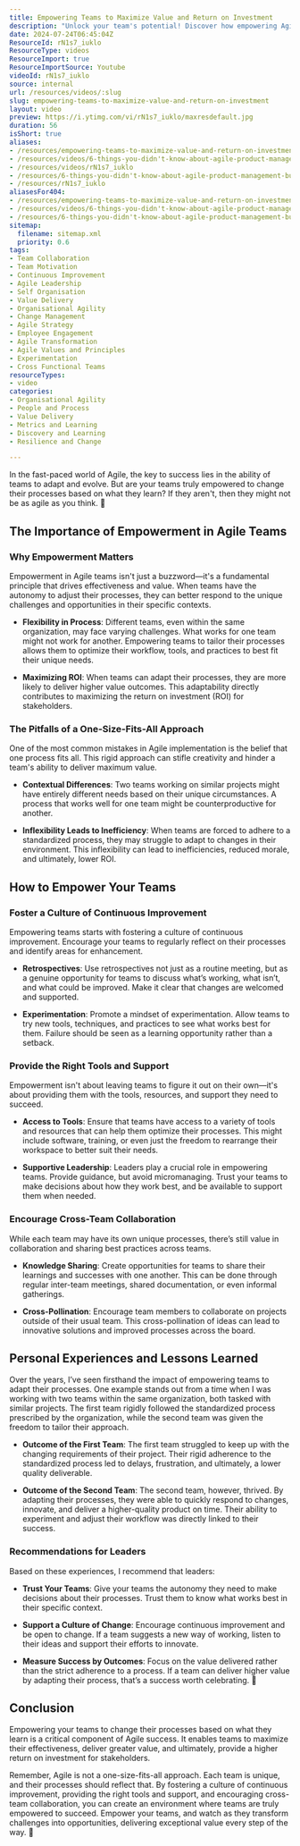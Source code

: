 ```yaml
---
title: Empowering Teams to Maximize Value and Return on Investment
description: "Unlock your team's potential! Discover how empowering Agile teams boosts innovation, adaptability, and ROI in this insightful video. Click to learn more! \U0001F4BC\U0001F4C8"
date: 2024-07-24T06:45:04Z
ResourceId: rN1s7_iuklo
ResourceType: videos
ResourceImport: true
ResourceImportSource: Youtube
videoId: rN1s7_iuklo
source: internal
url: /resources/videos/:slug
slug: empowering-teams-to-maximize-value-and-return-on-investment
layout: video
preview: https://i.ytimg.com/vi/rN1s7_iuklo/maxresdefault.jpg
duration: 56
isShort: true
aliases:
- /resources/empowering-teams-to-maximize-value-and-return-on-investment
- /resources/videos/6-things-you-didn't-know-about-agile-product-management-but-really-should-part-5
- /resources/videos/rN1s7_iuklo
- /resources/6-things-you-didn't-know-about-agile-product-management-but-really-should-part-5
- /resources/rN1s7_iuklo
aliasesFor404:
- /resources/empowering-teams-to-maximize-value-and-return-on-investment
- /resources/videos/6-things-you-didn't-know-about-agile-product-management-but-really-should-part-5
- /resources/6-things-you-didn't-know-about-agile-product-management-but-really-should-part-5
sitemap:
  filename: sitemap.xml
  priority: 0.6
tags:
- Team Collaboration
- Team Motivation
- Continuous Improvement
- Agile Leadership
- Self Organisation
- Value Delivery
- Organisational Agility
- Change Management
- Agile Strategy
- Employee Engagement
- Agile Transformation
- Agile Values and Principles
- Experimentation
- Cross Functional Teams
resourceTypes:
- video
categories:
- Organisational Agility
- People and Process
- Value Delivery
- Metrics and Learning
- Discovery and Learning
- Resilience and Change

---
```

In the fast-paced world of Agile, the key to success lies in the ability of teams to adapt and evolve. But are your teams truly empowered to change their processes based on what they learn? If they aren't, then they might not be as agile as you think. 🚀

## **The Importance of Empowerment in Agile Teams**

### **Why Empowerment Matters**

Empowerment in Agile teams isn't just a buzzword—it's a fundamental principle that drives effectiveness and value. When teams have the autonomy to adjust their processes, they can better respond to the unique challenges and opportunities in their specific contexts.

- **Flexibility in Process**: Different teams, even within the same organization, may face varying challenges. What works for one team might not work for another. Empowering teams to tailor their processes allows them to optimize their workflow, tools, and practices to best fit their unique needs.

- **Maximizing ROI**: When teams can adapt their processes, they are more likely to deliver higher value outcomes. This adaptability directly contributes to maximizing the return on investment (ROI) for stakeholders.

### **The Pitfalls of a One-Size-Fits-All Approach**

One of the most common mistakes in Agile implementation is the belief that one process fits all. This rigid approach can stifle creativity and hinder a team's ability to deliver maximum value.

- **Contextual Differences**: Two teams working on similar projects might have entirely different needs based on their unique circumstances. A process that works well for one team might be counterproductive for another.

- **Inflexibility Leads to Inefficiency**: When teams are forced to adhere to a standardized process, they may struggle to adapt to changes in their environment. This inflexibility can lead to inefficiencies, reduced morale, and ultimately, lower ROI.

## **How to Empower Your Teams**

### **Foster a Culture of Continuous Improvement**

Empowering teams starts with fostering a culture of continuous improvement. Encourage your teams to regularly reflect on their processes and identify areas for enhancement.

- **Retrospectives**: Use retrospectives not just as a routine meeting, but as a genuine opportunity for teams to discuss what’s working, what isn’t, and what could be improved. Make it clear that changes are welcomed and supported.

- **Experimentation**: Promote a mindset of experimentation. Allow teams to try new tools, techniques, and practices to see what works best for them. Failure should be seen as a learning opportunity rather than a setback.

### **Provide the Right Tools and Support**

Empowerment isn't about leaving teams to figure it out on their own—it's about providing them with the tools, resources, and support they need to succeed.

- **Access to Tools**: Ensure that teams have access to a variety of tools and resources that can help them optimize their processes. This might include software, training, or even just the freedom to rearrange their workspace to better suit their needs.

- **Supportive Leadership**: Leaders play a crucial role in empowering teams. Provide guidance, but avoid micromanaging. Trust your teams to make decisions about how they work best, and be available to support them when needed.

### **Encourage Cross-Team Collaboration**

While each team may have its own unique processes, there’s still value in collaboration and sharing best practices across teams.

- **Knowledge Sharing**: Create opportunities for teams to share their learnings and successes with one another. This can be done through regular inter-team meetings, shared documentation, or even informal gatherings.

- **Cross-Pollination**: Encourage team members to collaborate on projects outside of their usual team. This cross-pollination of ideas can lead to innovative solutions and improved processes across the board.

## **Personal Experiences and Lessons Learned**

Over the years, I’ve seen firsthand the impact of empowering teams to adapt their processes. One example stands out from a time when I was working with two teams within the same organization, both tasked with similar projects. The first team rigidly followed the standardized process prescribed by the organization, while the second team was given the freedom to tailor their approach.

- **Outcome of the First Team**: The first team struggled to keep up with the changing requirements of their project. Their rigid adherence to the standardized process led to delays, frustration, and ultimately, a lower quality deliverable.

- **Outcome of the Second Team**: The second team, however, thrived. By adapting their processes, they were able to quickly respond to changes, innovate, and deliver a higher-quality product on time. Their ability to experiment and adjust their workflow was directly linked to their success.

### **Recommendations for Leaders**

Based on these experiences, I recommend that leaders:

- **Trust Your Teams**: Give your teams the autonomy they need to make decisions about their processes. Trust them to know what works best in their specific context.

- **Support a Culture of Change**: Encourage continuous improvement and be open to change. If a team suggests a new way of working, listen to their ideas and support their efforts to innovate.

- **Measure Success by Outcomes**: Focus on the value delivered rather than the strict adherence to a process. If a team can deliver higher value by adapting their process, that’s a success worth celebrating. 🎉

## **Conclusion**

Empowering your teams to change their processes based on what they learn is a critical component of Agile success. It enables teams to maximize their effectiveness, deliver greater value, and ultimately, provide a higher return on investment for stakeholders.

Remember, Agile is not a one-size-fits-all approach. Each team is unique, and their processes should reflect that. By fostering a culture of continuous improvement, providing the right tools and support, and encouraging cross-team collaboration, you can create an environment where teams are truly empowered to succeed. Empower your teams, and watch as they transform challenges into opportunities, delivering exceptional value every step of the way. 🚀
